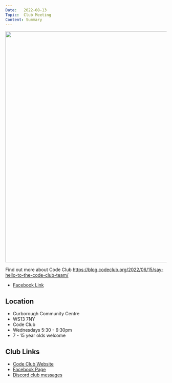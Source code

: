 ```yaml
---
Date:   2022-08-13
Topic:  Club Meeting
Content: Summary
---
```

[<img width="720px" height="720" src="https://external.fbhx6-1.fna.fbcdn.net/emg1/v/t13/16827199948459235505?url=http%3A%2F%2Fblogcodeclub.files.wordpress.com%2F2022%2F06%2Fcode_club_team-1.jpg%3Fw%3D1200&fb_obo=1&utld=wordpress.com&stp=c0.5000x0.5000f_dst-emg0_p720x720_q75&ccb=13-1&oh=06_AbGxsjvANhoCmGqUeF3cYuatLzFxvLq2YTCSu78bua0ing&oe=652877BF&_nc_sid=e609ca"/>](https://external.fbhx6-1.fna.fbcdn.net/emg1/v/t13/16827199948459235505?url=http%3A%2F%2Fblogcodeclub.files.wordpress.com%2F2022%2F06%2Fcode_club_team-1.jpg%3Fw%3D1200&fb_obo=1&utld=wordpress.com&stp=c0.5000x0.5000f_dst-emg0_p720x720_q75&ccb=13-1&oh=06_AbGxsjvANhoCmGqUeF3cYuatLzFxvLq2YTCSu78bua0ing&oe=652877BF&_nc_sid=e609ca)

Find out more about Code Club
 https://blog.codeclub.org/2022/06/15/say-hello-to-the-code-club-team/

* [Facebook Link](https://www.facebook.com/1481985248595237/posts/5100265490100510/)

## Location

* Curborough Community Centre
* WS13 7NY
* Code Club
* Wednesdays 5:30 - 6:30pm
* 7 - 15 year olds welcome

## Club Links

* [Code Club Website](https://lichfield-code-club.github.io/)
* [Facebook Page](https://www.facebook.com/LichfieldCoders)
* [Discord club messages](https://discord.gg/szz6xGK)
